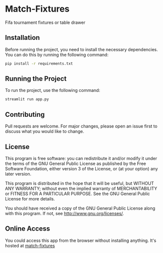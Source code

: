 # Match-Fixtures
Fifa tournament fixtures or table drawer

## Installation

Before running the project, you need to install the necessary dependencies. You can do this by running the following command:

```bash
pip install -r requirements.txt
```

## Running the Project

To run the project, use the following command:

```bash
streamlit run app.py
```

## Contributing

Pull requests are welcome. For major changes, please open an issue first to discuss what you would like to change.


## License
This program is free software: you can redistribute it and/or modify
it under the terms of the GNU General Public License as published by
the Free Software Foundation, either version 3 of the License, or
(at your option) any later version.

This program is distributed in the hope that it will be useful,
but WITHOUT ANY WARRANTY; without even the implied warranty of
MERCHANTABILITY or FITNESS FOR A PARTICULAR PURPOSE.  See the
GNU General Public License for more details.

You should have received a copy of the GNU General Public License
along with this program. If not, see <http://www.gnu.org/licenses/>.


## Online Access

You could access this app from the browser without installing anything. It's hosted at [match-fixtures](https://match-fixtures.streamlit.app/)

